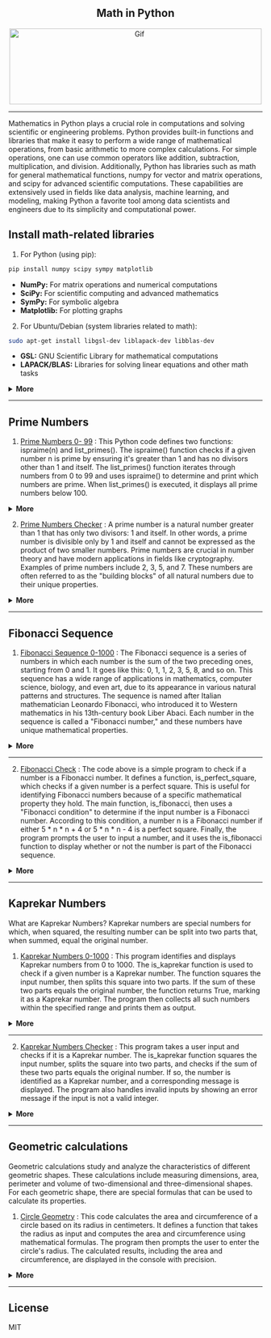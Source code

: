 <div align="center">

## Math in Python

<img alt="Gif" src="https://cdn.dribbble.com/users/31818/screenshots/1891002/math.gif" height="150px" width="500px">
</div>
<hr>
Mathematics in Python plays a crucial role in computations and solving scientific or engineering problems. Python provides built-in functions and libraries that make it easy to perform a wide range of mathematical operations, from basic arithmetic to more complex calculations. For simple operations, one can use common operators like addition, subtraction, multiplication, and division. Additionally, Python has libraries such as math for general mathematical functions, numpy for vector and matrix operations, and scipy for advanced scientific computations. These capabilities are extensively used in fields like data analysis, machine learning, and modeling, making Python a favorite tool among data scientists and engineers due to its simplicity and computational power.

## Install math-related libraries

1. For Python (using pip):
```bash
pip install numpy scipy sympy matplotlib
```
- <b>NumPy:</b> For matrix operations and numerical computations
- <b>SciPy:</b> For scientific computing and advanced mathematics
- <b>SymPy:</b> For symbolic algebra
- <b>Matplotlib:</b> For plotting graphs
2. For Ubuntu/Debian (system libraries related to math):
```bash
sudo apt-get install libgsl-dev liblapack-dev libblas-dev
```
- <b>GSL:</b> GNU Scientific Library for mathematical computations
- <b>LAPACK/BLAS:</b> Libraries for solving linear equations and other math tasks
  
<details>
<summary><b>More</b></summary>
  
## Mathematics in Python
Python, as a versatile and powerful programming language, has a wide array of applications in the field of mathematics. Its simplicity, readability, and extensive library support make it a preferred tool for both beginner programmers and experienced mathematicians. From basic arithmetic to advanced mathematical operations, Python provides a framework for handling diverse types of mathematical computations.

## Basic Arithmetic in Python
At its core, Python supports basic arithmetic operations such as addition (+), subtraction (-), multiplication (*), division (/), and exponentiation (**). These operations are fundamental to any programming language, but Python’s clear syntax makes performing calculations easy and intuitive. Python can be used to handle both integers and floating-point numbers, allowing for a variety of precision levels in computations. For example, one can quickly compute simple equations like:
```python
result = (5 + 3) * 2
print(result)  # Output: 16
```

## Python’s math Module
For more complex mathematical tasks, Python includes the built-in math module, which provides functions for mathematical constants and operations. This module allows users to perform trigonometric functions (sin(), cos(), etc.), logarithmic functions (log(), log10()), and factorials (factorial()), among others. For example:
```python
import math
result = math.sqrt(16)
print(result)  # Output: 4.0
```
This module extends Python’s native capabilities, making it suitable for various real-world mathematical problems that require higher-level mathematical functions.

## Scientific Computations with NumPy
While the math module handles simple mathematical functions, more advanced computations—especially those involving large datasets or multidimensional arrays—are made possible with the NumPy library. NumPy is essential for tasks like matrix operations, Fourier transforms, and random number generation. It is also the backbone of most scientific and mathematical programming in Python. Here’s an example of creating an array and performing basic operations with NumPy:

```python
import numpy as np
array = np.array([1, 2, 3, 4])
print(np.mean(array))  # Output: 2.5
```
NumPy is widely used in fields like machine learning, data science, and physics, where mathematical models often rely on large numerical datasets.

## Symbolic Mathematics with SymPy
For algebraic manipulation and symbolic mathematics, Python offers SymPy. This library allows for the symbolic computation of algebraic expressions, which can be useful in calculus, algebra, and equation solving. Unlike numerical computation, symbolic math manipulates symbols rather than numbers, allowing for the exact representation of equations. For instance, solving algebraic equations symbolically looks like this:
```python
from sympy import symbols, Eq, solve
x = symbols('x')
equation = Eq(x**2 - 5*x + 6, 0)
solutions = solve(equation)
print(solutions)  # Output: [2, 3]
```
SymPy is especially helpful in domains such as engineering and theoretical physics where precise symbolic solutions are required.

## Advanced Scientific Computing with SciPy
Another powerful library, SciPy, builds on NumPy and provides additional functionality for scientific computing, including modules for optimization, integration, interpolation, eigenvalue problems, and more. SciPy is highly efficient and is commonly used in fields such as signal processing and bioinformatics.

## Real-World Applications of Mathematics in Python
Python’s mathematical capabilities extend beyond academic problems. In the real world, Python is used for various applications, including:
- <b>Data Science:</b> Python’s libraries like pandas, matplotlib, and NumPy help analyze large datasets using statistical and mathematical methods.
- <b>Machine Learning:</b> Libraries such as scikit-learn and TensorFlow leverage Python’s mathematical computing power to train machine learning models, which often rely on mathematical       concepts like linear algebra, calculus, and probability.
- <b>Finance:</b> Python is commonly used for financial modeling and simulations, where it helps compute complex algorithms and mathematical models for investment and risk analysis.
- <b>Physics and Engineering:</b> Python’s support for mathematical computations aids in the simulation of physical systems and solving engineering problems that involve differential equations and optimization.

## Conclusion
In conclusion, Python’s versatility and extensive library support make it a highly effective language for mathematical computations. Whether you are performing basic arithmetic, symbolic mathematics, or advanced scientific computations, Python’s ease of use and scalability enable a wide range of applications in research, engineering, data science, and beyond.

</details>
<hr>

## Prime Numbers

1. [Prime Numbers 0- 99](Math_in_Python/PrimeNumbers/PrimeNumber0-99.py) : This Python code defines two functions: ispraime(n) and list_primes(). The ispraime() function checks if a given number n is prime by ensuring it's greater than 1 and has no divisors other than 1 and itself. The list_primes() function iterates through numbers from 0 to 99 and uses ispraime() to determine and print which numbers are prime. When list_primes() is executed, it displays all prime numbers below 100.
   
<details>
<summary><b>More</b></summary>
  
## How the Code Works:
1. <b>Function ispraime(n):</b>
   - <b>Check input number:</b> If n is less than or equal to 1, it returns False because it's not prime.
   - <b>Check divisibility:</b> If any number between 2 and n-1 divides n without a remainder, it returns False (indicating n is not prime).
   - <b>Return result:</b> If no numbers divide n, the function returns True (indicating n is prime).
2. <b>Function list_primes():</b>
  - <b>Iterating from 0 to 99:</b> This function loops through numbers from 0 to 99.
  - <b>Call ispraime():</b> For each number, it checks whether it is prime or not.
  - <b>Print prime numbers:</b> If a number is prime, it prints the number.
3. <b>Final Execution:</b>
  The list_primes() function is called, printing all prime numbers less than 100.

## Python Code
```python
def ispraime(n):
    if n <= 1:
        return False
    for x in range(2, n):
        if n % x == 0:
            return False
    else:
        return True
    
def list_primes():
    for n in range(100):
        if ispraime(n):
            print(n, end=' ', flush=True)
    print()

list_primes()
```
</details>

2. [Prime Numbers Checker](Math_in_Python/PrimeNumbers/Prime_Checker.py) : A prime number is a natural number greater than 1 that has only two divisors: 1 and itself. In other words, a prime number is divisible only by 1 and itself and cannot be expressed as the product of two smaller numbers. Prime numbers are crucial in number theory and have modern applications in fields like cryptography. Examples of prime numbers include 2, 3, 5, and 7. These numbers are often referred to as the "building blocks" of all natural numbers due to their unique properties.
<details>
<summary><b>More</b></summary>

This code defines a function called ispraime that checks whether a number is prime. The function first checks if the input number is less than or equal to 1, in which case it returns False because numbers less than 2 are not prime. Then, it uses a for loop to check all divisors from 2 to one less than the number. If the number is divisible by any of these values, it is not prime, and the function returns False. If no divisors are found, the function returns True, indicating the number is prime.

Next, the program takes an input from the user and passes it to the ispraime function. If the number is prime, it prints "prime"; otherwise, it prints "not prime."

## How it works:
1. The function receives a number.
2. If the number is less than 2, it is not prime.
3. For numbers greater than 1, it checks if the number is divisible by any number between 2 and itself minus one.
4. If divisible, the number is not prime; otherwise, it is prime.

## Python Code
```python
def isprime(n):
    if n <= 1:
        return False
    for x in range(2, n):
        if n % x == 0:
            return False
    else:
        return True
    
n = int(input('Enter The Number: '))
if isprime(n):
    print(f'{n} is prime')
else:
    print(f'{n} not prime')
```

</details>
<hr>

## Fibonacci Sequence
1. [Fibonacci Sequence 0-1000](Math_in_Python/FibonacciSequence/fibonacci_up_to_1000.py) : The Fibonacci sequence is a series of numbers in which each number is the sum of the two preceding ones, starting from 0 and 1. It goes like this: 0, 1, 1, 2, 3, 5, 8, and so on. This sequence has a wide range of applications in mathematics, computer science, biology, and even art, due to its appearance in various natural patterns and structures. The sequence is named after Italian mathematician Leonardo Fibonacci, who introduced it to Western mathematics in his 13th-century book Liber Abaci. Each number in the sequence is called a "Fibonacci number," and these numbers have unique mathematical properties.

<details>
<summary><b>More</b></summary>
  
## The History and Significance of Fibonacci Numbers

The history of Fibonacci numbers dates back to the 13th century when an Italian mathematician named Leonardo Fibonacci introduced this sequence in his famous book Liber Abaci. In the book, Fibonacci used the sequence to solve a problem related to the population growth of rabbits. In this sequence, each number is the sum of the two preceding ones, starting from 0 and 1. The series progresses as follows: 0, 1, 1, 2, 3, 5, 8, and so on. Over time, the significance of the Fibonacci sequence became widely recognized due to its applications in natural patterns and biological formations. Patterns like the golden ratio in plants, animals, and even galaxies correspond with the Fibonacci sequence, making Fibonacci and his sequence a fundamental part of mathematical history. This sequence has also influenced fields like architecture, music, and art, serving as a foundational structural and geometric framework in the world.

## How it works:
1. <b>Function Definition:</b> fibonacci_up_to_1000() is defined to generate Fibonacci numbers up to 1000.
2. <b>Initial Values:</b> Inside the function, the first two numbers of the Fibonacci sequence are set, a as 0 and b as 1.
3. <b>Loop Execution:</b> The while loop runs as long as a is less than or equal to 1000. Within the loop, it prints the current value of a, which is a Fibonacci number.
4. <b>Update of Variables:</b> After each print, the values of a and b are updated to move to the next Fibonacci number by setting a to b and b to a + b.
5. <b>Function Call:</b> Calling fibonacci_up_to_1000() runs the loop and outputs all Fibonacci numbers from 0 up to 1000 in a single line.

## Python Code
```python
# Define the function to generate Fibonacci sequence up to 1000
def fibonacci_up_to_1000():
    a, b = 0, 1  # Starting values of the Fibonacci sequence
    while a <= 1000:
        print(a, end=' ')
        a, b = b, a + b  # Update the sequence

# Run the function to display Fibonacci numbers from 0 to 1000
fibonacci_up_to_1000()
```

</details>
<hr>

2. [Fibonacci Check](Math_in_Python/FibonacciSequence/fibonacci_checker.py) : The code above is a simple program to check if a number is a Fibonacci number. It defines a function, is_perfect_square, which checks if a given number is a perfect square. This is useful for identifying Fibonacci numbers because of a specific mathematical property they hold. The main function, is_fibonacci, then uses a "Fibonacci condition" to determine if the input number is a Fibonacci number. According to this condition, a number n is a Fibonacci number if either 5 * n * n + 4 or 5 * n * n - 4 is a perfect square. Finally, the program prompts the user to input a number, and it uses the is_fibonacci function to display whether or not the number is part of the Fibonacci sequence.

<details>
<summary><b>More</b></summary>

This process efficiently confirms Fibonacci membership without needing to generate a sequence up to the number.

## How it works:
1. <b>Check if a Number is a Perfect Square:</b> The function is_perfect_square checks if a number is a perfect square by taking the square root of x, converting it to an integer, and checking if squaring this integer gives back the original number x. If it does, x is a perfect square.
2. <b>Determine if a Number is Fibonacci:</b> The function is_fibonacci determines whether a number n is a Fibonacci number. It uses a mathematical property where a number n is in the Fibonacci sequence if either 5 * n * n + 4 or 5 * n * n - 4 is a perfect square. This condition is derived from mathematical characteristics unique to Fibonacci numbers.
3. <b>User Input:</b> The program prompts the user to enter a number for testing, storing it as num.
4. <b>Check and Display Result:</b> Finally, the program checks if num is a Fibonacci number using the is_fibonacci function. It then prints the result, confirming whether num is or is not a Fibonacci number based on the function's output.

## Python Code
```python
import math

# Function to check if a number is a perfect square
def is_perfect_square(x):
    s = int(math.sqrt(x))
    return s * s == x

# Function to check if the input number is a Fibonacci number
def is_fibonacci(n):
    # Checking Fibonacci condition
    return is_perfect_square(5 * n * n + 4) or is_perfect_square(5 * n * n - 4)

# Input a number from the user
num = int(input("Enter a number: "))

# Displaying the result
if is_fibonacci(num):
    print(f"{num} is a Fibonacci number.")
else:
    print(f"{num} is not a Fibonacci number.")
```

</details>
<hr>

## Kaprekar Numbers
What are Kaprekar Numbers?
Kaprekar numbers are special numbers for which, when squared, the resulting number can be split into two parts that, when summed, equal the original number.
 
1. [Kaprekar Numbers 0-1000](Math_in_Python/KaprekarNumbers/KaprekarNumbers0_1000.py) : This program identifies and displays Kaprekar numbers from 0 to 1000. The is_kaprekar function is used to check if a given number is a Kaprekar number. The function squares the input number, then splits this square into two parts. If the sum of these two parts equals the original number, the function returns True, marking it as a Kaprekar number. The program then collects all such numbers within the specified range and prints them as output.
   
<details>
<summary><b>More</b></summary>


## How it works:
1. <b>Square Calculation:</b> The is_kaprekar function calculates the square of the input number 𝑛.
2. <b>String Conversion:</b> It converts the squared result into a string for easier splitting.
3. <b>Splitting the Square:</b> The string is divided into two parts, with the right part having the same number of digits as the original number 𝑛. If the left part is empty, it defaults to zero.
4. <b>Integer Conversion:</b> Both parts are converted back into integers.
5. <b>Kaprekar Condition Check:</b> The two parts are summed. If their sum matches the original number, then 𝑛 is considered a Kaprekar number.

## Python Code
```python
def is_kaprekar(n):
    # Calculate the square of the number
    square = n ** 2
    str_square = str(square)
    
    # Calculate the length of the number
    d = len(str(n))
    
    # Split the number into two parts
    left_part = str_square[:-d] if str_square[:-d] else '0'
    right_part = str_square[-d:]
    
    # Convert parts to integers
    left_part = int(left_part)
    right_part = int(right_part)
    
    # Check the Kaprekar condition
    return left_part + right_part == n

# Display Kaprekar numbers from 0 to 1000
kaprekar_numbers = [n for n in range(1001) if is_kaprekar(n)]
print("Kaprekar numbers from 0 to 1000:", kaprekar_numbers)
```

</details>
<hr>

2. [Kaprekar Numbers Checker](Math_in_Python/KaprekarNumbers/KaprekarNumbers_Checker.py) : This program takes a user input and checks if it is a Kaprekar number. The is_kaprekar function squares the input number, splits the square into two parts, and checks if the sum of these two parts equals the original number. If so, the number is identified as a Kaprekar number, and a corresponding message is displayed. The program also handles invalid inputs by showing an error message if the input is not a valid integer.

<details>
<summary><b>More</b></summary>

## How it works:
1. <b>Square Calculation:</b> The function squares the input number 𝑛.
2. <b>String Conversion:</b> It converts the square to a string for easy splitting.
3. <b>Splitting the Square:</b> The string is split into left and right parts, with the right part having the same number of digits as 𝑛. If the left part is empty, it defaults to zero.
4. <b>Integer Conversion:</b> Both parts are converted back to integers.
5. <b>Kaprekar Condition Check:</b> If the sum of the two parts equals 𝑛, the number is confirmed as a Kaprekar number.

## Python Code
```python
def is_kaprekar(n):
    # Calculate the square of the number
    square = n ** 2
    str_square = str(square)
    
    # Calculate the length of the number
    d = len(str(n))
    
    # Split the number into two parts
    left_part = str_square[:-d] if str_square[:-d] else '0'
    right_part = str_square[-d:]
    
    # Convert parts to integers
    left_part = int(left_part)
    right_part = int(right_part)
    
    # Check the Kaprekar condition
    return left_part + right_part == n

# Get user input
try:
    number = int(input("Enter a number to check if it is a Kaprekar number: "))
    if is_kaprekar(number):
        print(f"{number} is a Kaprekar number.")
    else:
        print(f"{number} is not a Kaprekar number.")
except ValueError:
    print("Please enter a valid integer.")
```

</details>
<hr>

## Geometric calculations
Geometric calculations study and analyze the characteristics of different geometric shapes. These calculations include measuring dimensions, area, perimeter and volume of two-dimensional and three-dimensional shapes. For each geometric shape, there are special formulas that can be used to calculate its properties.

1. [Circle Geometry](Math_in_Python/GeometricCalculations/CircleGeometry.py) : This code calculates the area and circumference of a circle based on its radius in centimeters. It defines a function that takes the radius as input and computes the area and circumference using mathematical formulas. The program then prompts the user to enter the circle's radius. The calculated results, including the area and circumference, are displayed in the console with precision.
   
<details>
<summary><b>More</b></summary>

## How it works:
1. Importing the Math Module: It uses import math to access mathematical functions.
2. Defining the Function: The calculate_circle function calculates the area and circumference using the formulas Area=𝜋𝑟2 Area=πr and Circumference=2𝜋𝑟.
3. Getting User Input: It uses input to get the radius of the circle from the user and converts it to a float.
4. Calculating and Displaying Results: The function is called to compute the area and circumference, which are then displayed with two decimal places.

## Python Code
```python
import math

# Function to calculate the area and circumference of a circle in centimeters
def calculate_circle(radius_cm):
    area_cm2 = math.pi * radius_cm ** 2  # Calculate area in square centimeters
    circumference_cm = 2 * math.pi * radius_cm  # Calculate circumference in centimeters
    return area_cm2, circumference_cm

# Get the radius from the user in centimeters
radius_cm = float(input("Enter the radius of the circle in centimeters: "))

# Calculate area and circumference
area_cm2, circumference_cm = calculate_circle(radius_cm)

# Display the results
print(f"Area of the circle: {area_cm2:.2f} cm²")  # Display area in square centimeters
print(f"Circumference of the circle: {circumference_cm:.2f} cm")  # Display circumference in centimeters
```
</details>
<hr>


## License

MIT
